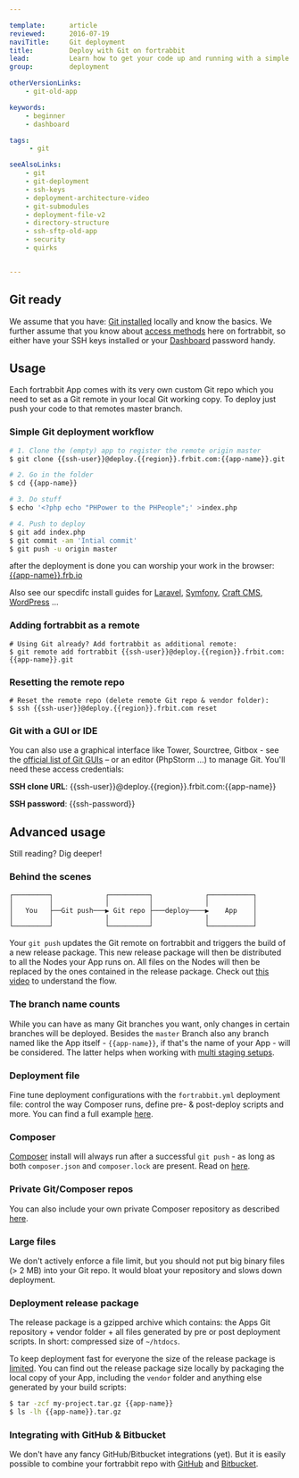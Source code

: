 ```yaml
---

template:      article
reviewed:      2016-07-19
naviTitle:     Git deployment
title:         Deploy with Git on fortrabbit
lead:          Learn how to get your code up and running with a simple git push.
group:         deployment

otherVersionLinks:
    - git-old-app

keywords:
    - beginner
    - dashboard

tags:
     - git

seeAlsoLinks:
    - git
    - git-deployment
    - ssh-keys
    - deployment-architecture-video
    - git-submodules
    - deployment-file-v2
    - directory-structure
    - ssh-sftp-old-app
    - security
    - quirks


---
```


## Git ready

We assume that you have: [Git installed](git) locally and know the basics. We further assume that you know about [access methods](/access-methods) here on fortrabbit, so either have your SSH keys installed or your [Dashboard](/dashboard) password handy.

## Usage

Each fortrabbit App comes with its very own custom Git repo which you need to set as a Git remote in your local Git working copy. To deploy just push your code to that remotes master branch.

### Simple Git deployment workflow

```bash
# 1. Clone the (empty) app to register the remote origin master
$ git clone {{ssh-user}}@deploy.{{region}}.frbit.com:{{app-name}}.git

# 2. Go in the folder
$ cd {{app-name}}

# 3. Do stuff
$ echo '<?php echo "PHPower to the PHPeople";' >index.php

# 4. Push to deploy
$ git add index.php
$ git commit -am 'Intial commit'
$ git push -u origin master
```
after the deployment is done you can worship your work in the browser:
[{{app-name}}.frb.io](https://{{app-name}}.frb.io)

Also see our specdifc install guides for [Laravel](/install-laravel), [Symfony](/install-symfony), [Craft CMS](/install-craft), [WordPress](/install-wordpress) …


### Adding fortrabbit as a remote

```
# Using Git already? Add fortrabbit as additional remote:
$ git remote add fortrabbit {{ssh-user}}@deploy.{{region}}.frbit.com:{{app-name}}.git
```

### Resetting the remote repo

```
# Reset the remote repo (delete remote Git repo & vendor folder):
$ ssh {{ssh-user}}@deploy.{{region}}.frbit.com reset
```


### Git with a GUI or IDE

You can also use a graphical interface like Tower, Sourctree, Gitbox - see the [official list of Git GUIs](https://git-scm.com/downloads/guis) – or an editor (PhpStorm …) to manage Git. You'll need these access credentials:

**SSH clone URL**:
{{ssh-user}}@deploy.{{region}}.frbit.com:{{app-name}}

**SSH password**:
{{ssh-password}}


<!--
| | |
|-|-|
| **SSH clone URL** | {{ssh-user}}@deploy.{{region}}.frbit.com:{{app-name}}              |
| **SSH password**  | {{ssh-password}}    |
-->





## Advanced usage

Still reading? Dig deeper!

### Behind the scenes

```nohighlight
┌─────────┐             ┌──────────┐             ┌───────────┐
│         │             │          │             │           │
│   You   ├──Git push───▶ Git repo ├───deploy────▶    App    │
│         │             │          │             │           │
└─────────┘             └──────────┘             └───────────┘
```

Your `git push` updates the Git remote on fortrabbit and triggers the build of a new release package. This new release package will then be distributed to all the Nodes your App runs on. All files on the Nodes will then be replaced by the ones contained in the release package. Check out [this video](deployment-architecture-video) to understand the flow.


### The branch name counts

While you can have as many Git branches you want, only changes in certain branches will be deployed. Besides the `master` Branch also any branch named like the App itself - `{{app-name}}`, if that's the name of your App - will be considered. The latter helps when working with [multi staging setups](multi-staging).

### Deployment file

Fine tune deployment configurations with the `fortrabbit.yml` deployment file: control the way Composer runs, define pre- & post-deploy scripts and more. You can find a full example [here](deployment-file-v2).

### Composer

[Composer](composer) install will always run after a successful `git push` - as long as both `composer.json` and `composer.lock` are present. Read on [here](composer).

### Private Git/Composer repos

You can also include your own private Composer repository as described [here](private-composer-repos).

### Large files

We don't actively enforce a file limit, but you should not put big binary files (> 2 MB) into your Git repo. It would bloat your repository and slows down deployment.


### Deployment release package

The release package is a gzipped archive which contains: the Apps Git repository + vendor folder + all files generated by pre or post deployment scripts. In short: compressed size of ``~/htdocs``.

To keep deployment fast for everyone the size of the release package is [limited](http://www.fortrabbit.com/specs#limits). You can find out the release package size locally by packaging the local copy of your App, including the `vendor` folder and anything else generated by your build scripts:

```bash
$ tar -zcf my-project.tar.gz {{app-name}}
$ ls -lh {{app-name}}.tar.gz
```

### Integrating with GitHub & Bitbucket

We don't have any fancy GitHub/Bitbucket integrations (yet). But it is easily possible to combine your fortrabbit repo with [GitHub](github) and [Bitbucket](bitbucket).
